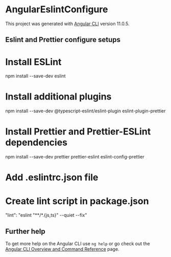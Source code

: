 # AngularEslintConfigure

This project was generated with [Angular CLI](https://github.com/angular/angular-cli) version 11.0.5.

## Eslint and Prettier configure setups

# Install ESLint
npm install --save-dev eslint

# Install additional plugins
npm install --save-dev @typescript-eslint/eslint-plugin eslint-plugin-prettier

# Install Prettier and Prettier-ESLint dependencies
npm install --save-dev prettier prettier-eslint eslint-config-prettier

# Add .eslintrc.json file 

# Create lint script in package.json
  "lint": "eslint \"**/*.{js,ts}\" --quiet --fix"

## Further help

To get more help on the Angular CLI use `ng help` or go check out the [Angular CLI Overview and Command Reference](https://angular.io/cli) page.
